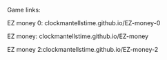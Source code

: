 Game links:

EZ money 0: clockmantellstime.github.io/EZ-money-0

EZ money: clockmantellstime.github.io/EZ-money

EZ money 2:clockmantellstime.github.io/EZ-money-2


